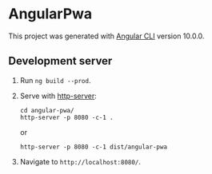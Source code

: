 # AngularPwa

This project was generated with [Angular CLI](https://github.com/angular/angular-cli) version 10.0.0.

## Development server

1. Run `ng build --prod`. 

1. Serve with [http-server](https://www.npmjs.com/package/http-server):

    ```
   cd angular-pwa/
   http-server -p 8080 -c-1 .
   ```
    or

    ```
    http-server -p 8080 -c-1 dist/angular-pwa
    ```

1. Navigate to `http://localhost:8080/`.
